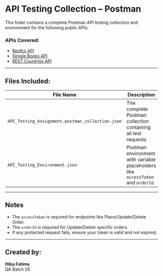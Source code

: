 # API Testing Collection – Postman

This foder contains a complete Postman API testing collection and environment for the following public APIs:

### APIs Covered:
- [Restful API](https://restful-api.dev/)
- [Simple Books API](https://simple-books-api.glitch.me)
- [REST Countries API](https://restcountries.com/)

---

## Files Included:

| File Name                     | Description                                         |
|------------------------------|-----------------------------------------------------|
| `API_Testing_Assignment.postman_collection.json` | The complete Postman collection containing all test requests |
| `API_Testing_Environment.json`     | Postman environment with variable placeholders like `accessToken` and `orderId` |

---

## Notes

- The `accessToken` is required for endpoints like Place/Update/Delete Order.
- The `orderId` is required for Update/Delete specific orders.
- If any protected request fails, ensure your token is valid and not expired.

---

## Created by:
**Hiba Fatima**  
QA Batch 05  

